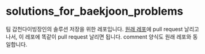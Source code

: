 # solutions_for_baekjoon_problems
팀 갑천다이빙장인의 솔루션 저장을 위한 레포입니다.
[원래 레포](https://github.com/tony9402/solutions_for_baekjoon_problems)에 pull request 날리고 나서, 이 레포에 똑같이 pull request 날리면 됩니다.
comment 양식도 원래 레포와 동일합니다.
